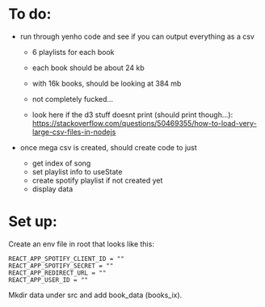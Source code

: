 # To do:

- run through yenho code and see if you can output everything as a csv
    - 6 playlists for each book
    - each book should be about 24 kb
    - with 16k books, should be looking at 384 mb
    - not completely fucked...

    - look here if the d3 stuff doesnt print (should print though...): https://stackoverflow.com/questions/50469355/how-to-load-very-large-csv-files-in-nodejs

- once mega csv is created, should create code to just
    - get index of song
    - set playlist info to useState
    - create spotify playlist if not created yet
    - display data

# Set up:

Create an env file in root that looks like this:

```
REACT_APP_SPOTIFY_CLIENT_ID = ""
REACT_APP_SPOTIFY_SECRET = ""
REACT_APP_REDIRECT_URL = ""
REACT_APP_USER_ID = ""
```

Mkdir data under src and add book_data (books_ix).